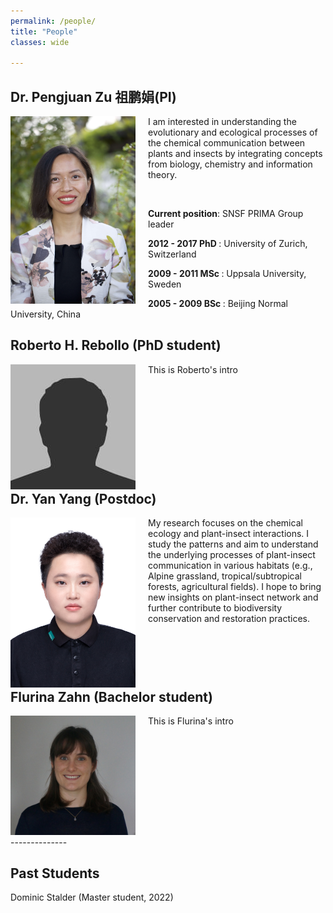```yaml
---
permalink: /people/
title: "People"
classes: wide

---
```

<div style="clear: both">
    <h2>Dr. Pengjuan Zu 祖鹏娟(PI)</h2>
    <div style="float: left; margin-right: 20px">
        <img src="../assets/images/PZu_2022_3.jpg" width="200" alt="Pengjuan Zu">
    </div>
    <div>
        <p>I am interested in understanding the evolutionary and ecological processes of the chemical communication between plants and insects by integrating concepts from biology, chemistry and information theory.</p> <br>
        <p><b>Current position</b>: SNSF PRIMA Group leader </p>
        <p><b>2012 - 2017 PhD </b>: University of Zurich, Switzerland </p>
        <p><b>2009 - 2011 MSc </b>: Uppsala University, Sweden </p>
        <p><b>2005 - 2009 BSc </b>: Beijing Normal University, China </p>
    </div>
</div>
</div> 


<div style="clear: both">
<h2>Roberto H. Rebollo (PhD student)</h2>
<div style="float: left; margin-right: 20px">
    <img src="../assets/images/bio-photo.jpg" width="200" alt="Picture name">
</div>
<div>    
    <p>This is Roberto's intro</p>
</div>
</div>


<div style="clear: both">
<h2>Dr. Yan Yang (Postdoc)</h2>
<div style="float: left; margin-right: 20px">
    <img src="../assets/images/Yan Yang.jpg" width="200" alt="Yan Yang">
</div>
<div>
    <p>My research focuses on the chemical ecology and plant-insect interactions. I study the patterns and aim to understand the underlying processes of plant-insect communication in various habitats (e.g., Alpine grassland, tropical/subtropical forests, agricultural fields). I hope to bring new insights on plant-insect network and further contribute to biodiversity conservation and restoration practices.</p>
    </div>
</div>



<div style="clear: both">
<h2>Flurina Zahn (Bachelor student)</h2>
 <div style="float: left; margin-right: 20px">
    <img src="../assets/images/Flurina Zahn.jpg" width="200" alt="Picture name">
 </div>
 <div>    
    <p>This is Flurina's intro</p>
 </div>
</div>


<div style="clear: both">
--------------
<h2>Past Students</h2>
<p>Dominic Stalder (Master student, 2022)<p>
</div>